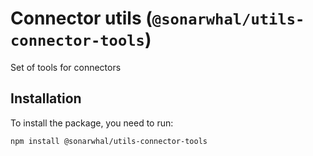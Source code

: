 # Connector utils (`@sonarwhal/utils-connector-tools`)

Set of tools for connectors

## Installation

To install the package, you need to run:

```bash
npm install @sonarwhal/utils-connector-tools
```

<!-- Link labels: -->

[eda]: https://github.com/Microsoft/edge-diagnostics-adapter
[sonarwhalrc]: https://sonarwhal.com/docs/user-guide/further-configuration/sonarwhalrc-formats/
